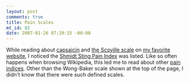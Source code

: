 ```yaml
--- 
layout: post
comments: true
title: Pain Scales
mt_id: 82
date: 2007-01-26 07:29:15 -08:00
---
```

While reading about [capsaicin](http://en.wikipedia.org/wiki/Capsaicin) and [the Scoville scale](http://en.wikipedia.org/wiki/Scoville_scale) on [my favorite website](http://en.wikipedia.org), I noticed the [Shmidt Sting Pain Index](http://en.wikipedia.org/wiki/Schmidt_Sting_Pain_Index) was listed.  Like so often happens when browsing Wikipedia, this led me to read about other [pain indices](http://en.wikipedia.org/wiki/Pain_scale).  Other than the Wong-Baker scale shown at the top of the page, I didn't know that there were such defined scales.
